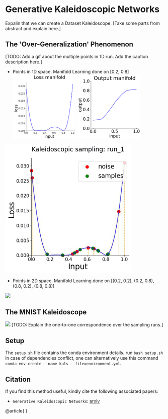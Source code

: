 # Generative Kaleidoscopic Networks
Expalin that we can create a Dataset Kaleidoscope. [Take some parts from abstract and explain here.]

## The 'Over-Generalization' Phenomenon
[TODO: Add a gif about the multiple points in 1D run. Add the caption description here.]

- Points in 1D space. Manifold Learning done on [0.2, 0.8]  
<img src="https://github.com/Harshs27/generative-kaleidoscopic-networks/blob/main/saved_samples/synthetic_1D_loss_manifold.png" width="200"/> <img src="https://github.com/Harshs27/generative-kaleidoscopic-networks/blob/main/saved_samples/synthetic_1D_output_manifold.png" width="200"/>
<img src="https://github.com/Harshs27/generative-kaleidoscopic-networks/blob/main/saved_samples/synthetic_1D_run20.gif" width="400" />

- Points in 2D space. Manifold Learning done on [(0.2, 0.2), (0.2, 0.8), (0.8, 0.2), (0.8, 0.8)]
<img src="https://github.com/Harshs27/generative-kaleidoscopic-networks/blob/main/saved_samples/synthetic_2D_run30.gif" width="250" />

## The MNIST Kaleidoscope
<img src="https://github.com/Harshs27/generative-kaleidoscopic-networks/blob/main/saved_samples/mnist_kaleidoscope.gif" width="450" />
[TODO: Explain the one-to-one correspondence over the sampling runs.]

## Setup  
The `setup.sh` file contains the conda environment details. run `bash setup.sh`    
In case of dependencies conflict, one can alternatively use this command `conda env create --name kals --file=environment.yml`.  

## Citation
If you find this method useful, kindly cite the following associated papers:
- `Generative Kaleidoscopic Networks`: [arxiv](<https://arxiv.org/abs/xxx.xxx>)  

@article{
}   
